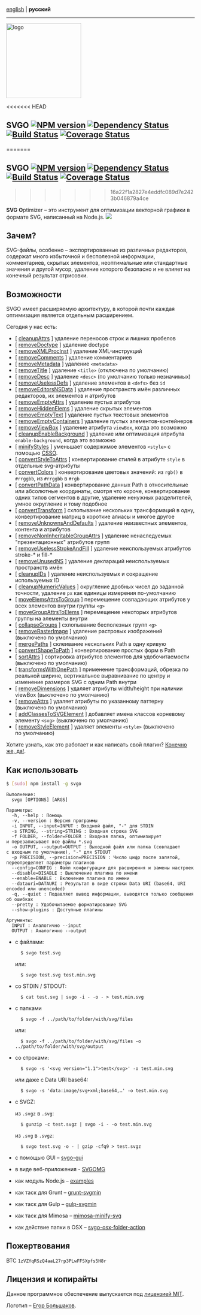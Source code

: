 [english](https://github.com/svg/svgo/blob/master/README.md) | **русский**
- - -

<img src="https://svg.github.io/svgo-logo.svg" width="200" height="200" alt="logo"/>

<<<<<<< HEAD
## SVGO [![NPM version](https://badge.fury.io/js/svgo.svg)](https://npmjs.org/package/svgo) [![Dependency Status](https://gemnasium.com/svg/svgo.svg)](https://gemnasium.com/svg/svgo) [![Build Status](https://secure.travis-ci.org/svg/svgo.svg)](https://travis-ci.org/svg/svgo) [![Coverage Status](https://img.shields.io/coveralls/svg/svgo.svg)](https://coveralls.io/r/svg/svgo?branch=master)
=======
## SVGO [![NPM version](https://badge.fury.io/js/svgo.svg)](https://npmjs.org/package/svgo) [![Dependency Status](https://gemnasium.com/svg/svgo.png)](https://gemnasium.com/svg/svgo) [![Build Status](https://secure.travis-ci.org/svg/svgo.svg)](https://travis-ci.org/svg/svgo) [![Coverage Status](https://img.shields.io/coveralls/svg/svgo.svg)](https://coveralls.io/r/svg/svgo?branch=master)
>>>>>>> 16a22f1a2827e4eddfc089d7e2423b046879a4ce

**SVG** **O**ptimizer – это инструмент для оптимизации векторной графики в формате SVG, написанный на Node.js.
![](https://mc.yandex.ru/watch/18431326)

## Зачем?

SVG-файлы, особенно – экспортированные из различных редакторов, содержат много избыточной и бесполезной информации, комментариев, скрытых элементов, неоптимальные или стандартные значения и другой мусор, удаление которого безопасно и не влияет на конечный результат отрисовки.

## Возможности

SVGO имеет расширяемую архитектуру, в которой почти каждая оптимизация является отдельным расширением.

Сегодня у нас есть:

* [ [ cleanupAttrs](https://github.com/svg/svgo/blob/master/plugins/cleanupAttrs.js) ] удаление переносов строк и лишних пробелов
* [ [ removeDoctype](https://github.com/svg/svgo/blob/master/plugins/removeDoctype.js) ] удаление doctype
* [ [ removeXMLProcInst](https://github.com/svg/svgo/blob/master/plugins/removeXMLProcInst.js) ] удаление XML-инструкций
* [ [ removeComments](https://github.com/svg/svgo/blob/master/plugins/removeComments.js) ] удаление комментариев
* [ [ removeMetadata](https://github.com/svg/svgo/blob/master/plugins/removeMetadata.js) ] удаление `<metadata>`
* [ [ removeTitle](https://github.com/svg/svgo/blob/master/plugins/removeTitle.js) ] удаление `<title>` (отключена по умолчанию)
* [ [ removeDesc](https://github.com/svg/svgo/blob/master/plugins/removeDesc.js) ] удаление `<desc>` (по умолчанию только незначимых)
* [ [ removeUselessDefs](https://github.com/svg/svgo/blob/master/plugins/removeUselessDefs.js) ] удаление элементов в `<defs>` без `id`
* [ [ removeEditorsNSData](https://github.com/svg/svgo/blob/master/plugins/removeEditorsNSData.js) ] удаление пространств имён различных редакторов, их элементов и атрибутов
* [ [ removeEmptyAttrs](https://github.com/svg/svgo/blob/master/plugins/removeEmptyAttrs.js) ] удаление пустых атрибутов
* [ [ removeHiddenElems](https://github.com/svg/svgo/blob/master/plugins/removeHiddenElems.js) ] удаление скрытых элементов
* [ [ removeEmptyText](https://github.com/svg/svgo/blob/master/plugins/removeEmptyText.js) ] удаление пустых текстовых элементов
* [ [ removeEmptyContainers](https://github.com/svg/svgo/blob/master/plugins/removeEmptyContainers.js) ] удаление пустых элементов-контейнеров
* [ [ removeViewBox](https://github.com/svg/svgo/blob/master/plugins/removeViewBox.js) ] удаление атрибута `viewBox`, когда это возможно
* [ [ cleanupEnableBackground](https://github.com/svg/svgo/blob/master/plugins/cleanupEnableBackground.js) ] удаление или оптимизация атрибута `enable-background`, когда это возможно
* [ [ minifyStyles](https://github.com/svg/svgo/blob/master/plugins/minifyStyles.js) ] уменьшает содержимое элементов `<style>` с помощью [CSSO](https://github.com/css/csso).
* [ [ convertStyleToAttrs](https://github.com/svg/svgo/blob/master/plugins/convertStyleToAttrs.js) ] конвертирование стилей в атрибуте `style` в отдельные svg-атрибуты
* [ [ convertColors](https://github.com/svg/svgo/blob/master/plugins/convertColors.js) ] конвертирование цветовых значений: из `rgb()` в `#rrggbb`, из `#rrggbb` в `#rgb`
* [ [ convertPathData](https://github.com/svg/svgo/blob/master/plugins/convertPathData.js) ] конвертирование данных Path в относительные или абсолютные координаты, смотря что короче, конвертирование одних типов сегментов в другие, удаление ненужных разделителей, умное округление и тому подобное
* [ [ convertTransform](https://github.com/svg/svgo/blob/master/plugins/convertTransform.js) ] схлопывание нескольких трансформаций в одну, конвертирование матриц в короткие алиасы и многое другое
* [ [ removeUnknownsAndDefaults](https://github.com/svg/svgo/blob/master/plugins/removeUnknownsAndDefaults.js) ] удаление неизвестных элементов, контента и атрибутов
* [ [ removeNonInheritableGroupAttrs](https://github.com/svg/svgo/blob/master/plugins/removeNonInheritableGroupAttrs.js) ] удаление ненаследуемых "презентационных" атрибутов групп
* [ [ removeUselessStrokeAndFill](https://github.com/svg/svgo/blob/master/plugins/removeUselessStrokeAndFill.js) ] удаление неиспользуемых атрибутов stroke-* и fill-*
* [ [ removeUnusedNS](https://github.com/svg/svgo/blob/master/plugins/removeUnusedNS.js) ] удаление  деклараций неиспользуемых пространств имён
* [ [ cleanupIDs](https://github.com/svg/svgo/blob/master/plugins/cleanupIDs.js) ] удаление неиспользуемых и сокращение используемых ID
* [ [ cleanupNumericValues](https://github.com/svg/svgo/blob/master/plugins/cleanupNumericValues.js) ] округление дробных чисел до заданной точности, удаление `px` как единицы измерения по-умолчанию
* [ [ moveElemsAttrsToGroup](https://github.com/svg/svgo/blob/master/plugins/moveElemsAttrsToGroup.js) ] перемещение совпадающих атрибутов у всех элементов внутри группы `<g>`
* [ [ moveGroupAttrsToElems](https://github.com/svg/svgo/blob/master/plugins/moveGroupAttrsToElems.js) ] перемещение некоторых атрибутов группы на элементы внутри
* [ [ collapseGroups](https://github.com/svg/svgo/blob/master/plugins/collapseGroups.js) ] схлопывание бесполезных групп `<g>`
* [ [ removeRasterImage](https://github.com/svg/svgo/blob/master/plugins/removeRasterImages.js) ] удаление растровых изображений (выключено по умолчанию)
* [ [ mergePaths](https://github.com/svg/svgo/blob/master/plugins/mergePaths.js) ] склеивание нескольких Path в одну кривую
* [ [ convertShapeToPath](https://github.com/svg/svgo/blob/master/plugins/convertShapeToPath.js) ] конвертирование простых форм в Path
* [ [ sortAttrs](https://github.com/svg/svgo/blob/master/plugins/sortAttrs.js) ] сортировка атрибутов элементов для удобочитаемости (выключено по умолчанию)
* [ [ transformsWithOnePath](https://github.com/svg/svgo/blob/master/plugins/transformsWithOnePath.js) ] применение трансформаций, обрезка по реальной ширине, вертикальное выравнивание по центру и изменение размеров SVG с одним Path внутри
* [ [ removeDimensions](https://github.com/svg/svgo/blob/master/plugins/removeDimensions.js) ] удаляет атрибуты width/height при наличии viewBox (выключено по умолчанию)
* [ [ removeAttrs](https://github.com/svg/svgo/blob/master/plugins/removeAttrs.js) ] удаляет атрибуты по указанному паттерну (выключено по умолчанию)
* [ [ addClassesToSVGElement](https://github.com/svg/svgo/blob/master/plugins/addClassesToSVGElement.js) ] добавляет имена классов корневому элементу `<svg>` (выключено по умолчанию)
* [ [ removeStyleElement](https://github.com/svg/svgo/blob/master/plugins/removeStyleElement.js) ] удаляет элементы `<style>` (выключено по умолчанию)

Хотите узнать, как это работает и как написать свой плагин? [Конечно же, да!](https://github.com/svg/svgo/blob/master/docs/how-it-works/ru.md).


## Как использовать

```sh
$ [sudo] npm install -g svgo
```

```
Выполнение:
  svgo [OPTIONS] [ARGS]

Параметры:
  -h, --help : Помощь
  -v, --version : Версия программы
  -i INPUT, --input=INPUT : Входной файл, "-" для STDIN
  -s STRING, --string=STRING : Входная строка SVG
  -f FOLDER, --folder=FOLDER : Входная папка, оптимизирует и перезаписывает все файлы *.svg
  -o OUTPUT, --output=OUTPUT : Выходной файл или папка (совпадает с входным по умолчанию), "-" для STDOUT
  -p PRECISION, --precision=PRECISION : Число цифр после запятой, переопределяет параметры плагинов
  --config=CONFIG : Файл конфигурации для расширения и замены настроек
  --disable=DISABLE : Выключение плагина по имени
  --enable=ENABLE : Включение плагина по имени
  --datauri=DATAURI : Результат в виде строки Data URI (base64, URI encoded или unencoded)
  -q, --quiet : Подавляет вывод информации, выводятся только сообщения об ошибках
  --pretty : Удобочитаемое форматирование SVG
  --show-plugins : Доступные плагины

Аргументы:
  INPUT : Аналогично --input
  OUTPUT : Аналогично --output
```

* с файлами:

        $ svgo test.svg

    или:

        $ svgo test.svg test.min.svg

* со STDIN / STDOUT:

        $ cat test.svg | svgo -i - -o - > test.min.svg

* с папками

        $ svgo -f ../path/to/folder/with/svg/files

    или:

        $ svgo -f ../path/to/folder/with/svg/files -o ../path/to/folder/with/svg/output

* со строками:

        $ svgo -s '<svg version="1.1">test</svg>' -o test.min.svg

    или даже с Data URI base64:

        $ svgo -s 'data:image/svg+xml;base64,…' -o test.min.svg

* с SVGZ:

    из `.svgz` в `.svg`:

        $ gunzip -c test.svgz | svgo -i - -o test.min.svg

    из `.svg` в `.svgz`:

        $ svgo test.svg -o - | gzip -cfq9 > test.svgz

* с помощью GUI – [svgo-gui](https://github.com/svg/svgo-gui)
* в виде веб-приложения - [SVGOMG](https://jakearchibald.github.io/svgomg/)
* как модуль Node.js – [examples](https://github.com/svg/svgo/tree/master/examples)
* как таск для Grunt – [grunt-svgmin](https://github.com/sindresorhus/grunt-svgmin)
* как таск для Gulp – [gulp-svgmin](https://github.com/ben-eb/gulp-svgmin)
* как таск для Mimosa – [mimosa-minify-svg](https://github.com/dbashford/mimosa-minify-svg)
* как действие папки в OSX – [svgo-osx-folder-action](https://github.com/svg/svgo-osx-folder-action)

## Пожертвования

BTC `1zVZYqRSzQ4aaL27rp3PLwFFSXpfs5H8r`

## Лицензия и копирайты

Данное программное обеспечение выпускается под [лицензией MIT](https://github.com/svg/svgo/blob/master/LICENSE).

Логотип – [Егор Большаков](http://xizzzy.ru/).
